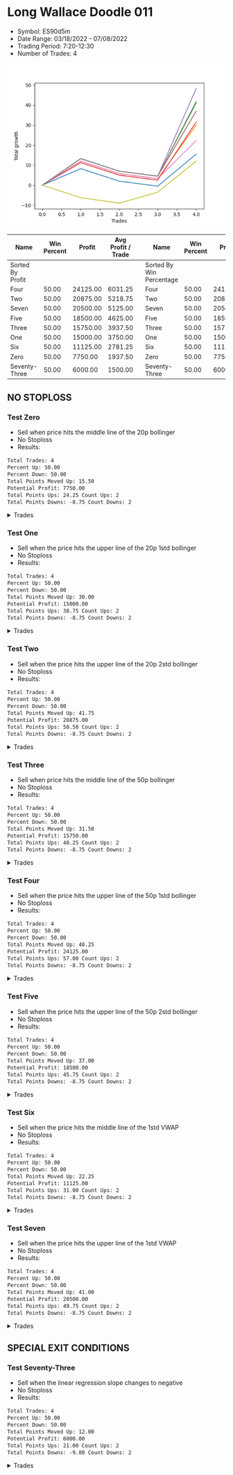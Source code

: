 # Long Wallace Doodle 011 
- Symbol: ES90d5m
- Date Range: 03/18/2022 - 07/08/2022
- Trading Period: 7:20-12:30
- Number of Trades: 4

![Plot](LongWallaceDoodle011ES90d5m.png)

| Name | Win Percent | Profit | Avg Profit / Trade |     | Name | Win Percent | Profit | Avg Profit / Trade |
| ---- | ----------- | ------ | ------------------ | --- | ---- | ----------- | ------ | ------------------ |
| Sorted By <br> Profit | | | | | Sorted By <br> Win Percentage ||||
| Four | 50.00 | 24125.00 | 6031.25 |     | Four | 50.00 | 24125.00 | 6031.25 |
| Two | 50.00 | 20875.00 | 5218.75 |     | Two | 50.00 | 20875.00 | 5218.75 |
| Seven | 50.00 | 20500.00 | 5125.00 |     | Seven | 50.00 | 20500.00 | 5125.00 |
| Five | 50.00 | 18500.00 | 4625.00 |     | Five | 50.00 | 18500.00 | 4625.00 |
| Three | 50.00 | 15750.00 | 3937.50 |     | Three | 50.00 | 15750.00 | 3937.50 |
| One | 50.00 | 15000.00 | 3750.00 |     | One | 50.00 | 15000.00 | 3750.00 |
| Six | 50.00 | 11125.00 | 2781.25 |     | Six | 50.00 | 11125.00 | 2781.25 |
| Zero | 50.00 | 7750.00 | 1937.50 |     | Zero | 50.00 | 7750.00 | 1937.50 |
| Seventy-Three | 50.00 | 6000.00 | 1500.00 |     | Seventy-Three | 50.00 | 6000.00 | 1500.00 |

## NO STOPLOSS

### Test Zero
* Sell when price hits the middle line of the 20p bollinger
* No Stoploss
* Results:
```
Total Trades: 4
Percent Up: 50.00
Percent Down: 50.00
Total Points Moved Up: 15.50
Potential Profit: 7750.00
Total Points Ups: 24.25 Count Ups: 2
Total Points Downs: -8.75 Count Downs: 2
```

<details><summary>Trades</summary>

<code>In: 2022-04-20 11:45:00		Out: 2022-04-20 12:25:05		Total Position Time: 40:05		Total Move Up: 8.25		Total to Date: 8.25</code> <br />
<code>In: 2022-04-27 12:10:00		Out: 2022-04-27 12:50:00		Total Position Time: 40:00		Total Move Up: -6.25		Total to Date: 2.00</code> <br />
<code>In: 2022-04-27 12:25:00		Out: 2022-04-27 12:50:00		Total Position Time: 25:00		Total Move Up: -2.50		Total to Date: -0.50</code> <br />
<code>In: 2022-05-13 11:15:00		Out: 2022-05-13 11:51:50		Total Position Time: 36:50		Total Move Up: 16.00		Total to Date: 15.50</code> <br />


</details>

### Test One
* Sell when the price hits the upper line of the 20p 1std bollinger
* No Stoploss
* Results:
```
Total Trades: 4
Percent Up: 50.00
Percent Down: 50.00
Total Points Moved Up: 30.00
Potential Profit: 15000.00
Total Points Ups: 38.75 Count Ups: 2
Total Points Downs: -8.75 Count Downs: 2
```

<details><summary>Trades</summary>

<code>In: 2022-04-20 11:45:00		Out: 2022-04-20 12:45:15		Total Position Time: 60:15		Total Move Up: 12.00		Total to Date: 12.00</code> <br />
<code>In: 2022-04-27 12:10:00		Out: 2022-04-27 12:50:00		Total Position Time: 40:00		Total Move Up: -6.25		Total to Date: 5.75</code> <br />
<code>In: 2022-04-27 12:25:00		Out: 2022-04-27 12:50:00		Total Position Time: 25:00		Total Move Up: -2.50		Total to Date: 3.25</code> <br />
<code>In: 2022-05-13 11:15:00		Out: 2022-05-13 12:00:35		Total Position Time: 45:35		Total Move Up: 26.75		Total to Date: 30.00</code> <br />


</details>

### Test Two
* Sell when the price hits the upper line of the 20p 2std bollinger
* No Stoploss
* Results:
```
Total Trades: 4
Percent Up: 50.00
Percent Down: 50.00
Total Points Moved Up: 41.75
Potential Profit: 20875.00
Total Points Ups: 50.50 Count Ups: 2
Total Points Downs: -8.75 Count Downs: 2
```

<details><summary>Trades</summary>

<code>In: 2022-04-20 11:45:00		Out: 2022-04-20 12:50:00		Total Position Time: 65:00		Total Move Up: 13.25		Total to Date: 13.25</code> <br />
<code>In: 2022-04-27 12:10:00		Out: 2022-04-27 12:50:00		Total Position Time: 40:00		Total Move Up: -6.25		Total to Date: 7.00</code> <br />
<code>In: 2022-04-27 12:25:00		Out: 2022-04-27 12:50:00		Total Position Time: 25:00		Total Move Up: -2.50		Total to Date: 4.50</code> <br />
<code>In: 2022-05-13 11:15:00		Out: 2022-05-13 12:14:45		Total Position Time: 59:45		Total Move Up: 37.25		Total to Date: 41.75</code> <br />


</details>

### Test Three
* Sell when price hits the middle line of the 50p bollinger
* No Stoploss
* Results:
```
Total Trades: 4
Percent Up: 50.00
Percent Down: 50.00
Total Points Moved Up: 31.50
Potential Profit: 15750.00
Total Points Ups: 40.25 Count Ups: 2
Total Points Downs: -8.75 Count Downs: 2
```

<details><summary>Trades</summary>

<code>In: 2022-04-20 11:45:00		Out: 2022-04-20 12:25:50		Total Position Time: 40:50		Total Move Up: 11.25		Total to Date: 11.25</code> <br />
<code>In: 2022-04-27 12:10:00		Out: 2022-04-27 12:50:00		Total Position Time: 40:00		Total Move Up: -6.25		Total to Date: 5.00</code> <br />
<code>In: 2022-04-27 12:25:00		Out: 2022-04-27 12:50:00		Total Position Time: 25:00		Total Move Up: -2.50		Total to Date: 2.50</code> <br />
<code>In: 2022-05-13 11:15:00		Out: 2022-05-13 12:01:10		Total Position Time: 46:10		Total Move Up: 29.00		Total to Date: 31.50</code> <br />


</details>

### Test Four
* Sell when the price hits the upper line of the 50p 1std bollinger
* No Stoploss
* Results:
```
Total Trades: 4
Percent Up: 50.00
Percent Down: 50.00
Total Points Moved Up: 48.25
Potential Profit: 24125.00
Total Points Ups: 57.00 Count Ups: 2
Total Points Downs: -8.75 Count Downs: 2
```

<details><summary>Trades</summary>

<code>In: 2022-04-20 11:45:00		Out: 2022-04-20 12:50:00		Total Position Time: 65:00		Total Move Up: 13.25		Total to Date: 13.25</code> <br />
<code>In: 2022-04-27 12:10:00		Out: 2022-04-27 12:50:00		Total Position Time: 40:00		Total Move Up: -6.25		Total to Date: 7.00</code> <br />
<code>In: 2022-04-27 12:25:00		Out: 2022-04-27 12:50:00		Total Position Time: 25:00		Total Move Up: -2.50		Total to Date: 4.50</code> <br />
<code>In: 2022-05-13 11:15:00		Out: 2022-05-13 12:29:40		Total Position Time: 74:40		Total Move Up: 43.75		Total to Date: 48.25</code> <br />


</details>

### Test Five
* Sell when the price hits the upper line of the 50p 2std bollinger
* No Stoploss
* Results:
```
Total Trades: 4
Percent Up: 50.00
Percent Down: 50.00
Total Points Moved Up: 37.00
Potential Profit: 18500.00
Total Points Ups: 45.75 Count Ups: 2
Total Points Downs: -8.75 Count Downs: 2
```

<details><summary>Trades</summary>

<code>In: 2022-04-20 11:45:00		Out: 2022-04-20 12:50:00		Total Position Time: 65:00		Total Move Up: 13.25		Total to Date: 13.25</code> <br />
<code>In: 2022-04-27 12:10:00		Out: 2022-04-27 12:50:00		Total Position Time: 40:00		Total Move Up: -6.25		Total to Date: 7.00</code> <br />
<code>In: 2022-04-27 12:25:00		Out: 2022-04-27 12:50:00		Total Position Time: 25:00		Total Move Up: -2.50		Total to Date: 4.50</code> <br />
<code>In: 2022-05-13 11:15:00		Out: 2022-05-13 12:50:00		Total Position Time: 95:00		Total Move Up: 32.50		Total to Date: 37.00</code> <br />


</details>

### Test Six
* Sell when the price hits the middle line of the 1std VWAP
* No Stoploss
* Results:
```
Total Trades: 4
Percent Up: 50.00
Percent Down: 50.00
Total Points Moved Up: 22.25
Potential Profit: 11125.00
Total Points Ups: 31.00 Count Ups: 2
Total Points Downs: -8.75 Count Downs: 2
```

<details><summary>Trades</summary>

<code>In: 2022-04-20 11:45:00		Out: 2022-04-20 12:26:10		Total Position Time: 41:10		Total Move Up: 12.00		Total to Date: 12.00</code> <br />
<code>In: 2022-04-27 12:10:00		Out: 2022-04-27 12:50:00		Total Position Time: 40:00		Total Move Up: -6.25		Total to Date: 5.75</code> <br />
<code>In: 2022-04-27 12:25:00		Out: 2022-04-27 12:50:00		Total Position Time: 25:00		Total Move Up: -2.50		Total to Date: 3.25</code> <br />
<code>In: 2022-05-13 11:15:00		Out: 2022-05-13 11:52:25		Total Position Time: 37:25		Total Move Up: 19.00		Total to Date: 22.25</code> <br />


</details>

### Test Seven
* Sell when the price hits the upper line of the 1std VWAP
* No Stoploss
* Results:
```
Total Trades: 4
Percent Up: 50.00
Percent Down: 50.00
Total Points Moved Up: 41.00
Potential Profit: 20500.00
Total Points Ups: 49.75 Count Ups: 2
Total Points Downs: -8.75 Count Downs: 2
```

<details><summary>Trades</summary>

<code>In: 2022-04-20 11:45:00		Out: 2022-04-20 12:50:00		Total Position Time: 65:00		Total Move Up: 13.25		Total to Date: 13.25</code> <br />
<code>In: 2022-04-27 12:10:00		Out: 2022-04-27 12:50:00		Total Position Time: 40:00		Total Move Up: -6.25		Total to Date: 7.00</code> <br />
<code>In: 2022-04-27 12:25:00		Out: 2022-04-27 12:50:00		Total Position Time: 25:00		Total Move Up: -2.50		Total to Date: 4.50</code> <br />
<code>In: 2022-05-13 11:15:00		Out: 2022-05-13 12:14:40		Total Position Time: 59:40		Total Move Up: 36.50		Total to Date: 41.00</code> <br />


</details>

## SPECIAL EXIT CONDITIONS 

### Test Seventy-Three
* Sell when the linear regression slope changes to negative
* No Stoploss
* Results:
```
Total Trades: 4
Percent Up: 50.00
Percent Down: 50.00
Total Points Moved Up: 12.00
Potential Profit: 6000.00
Total Points Ups: 21.00 Count Ups: 2
Total Points Downs: -9.00 Count Downs: 2
```

<details><summary>Trades</summary>

<code>In: 2022-04-20 11:45:00		Out: 2022-04-20 11:58:00		Total Position Time: 13:00		Total Move Up: -6.25		Total to Date: -6.25</code> <br />
<code>In: 2022-04-27 12:10:00		Out: 2022-04-27 12:18:00		Total Position Time: 08:00		Total Move Up: -2.75		Total to Date: -9.00</code> <br />
<code>In: 2022-04-27 12:25:00		Out: 2022-04-27 12:30:00		Total Position Time: 05:00		Total Move Up: 5.50		Total to Date: -3.50</code> <br />
<code>In: 2022-05-13 11:15:00		Out: 2022-05-13 11:32:05		Total Position Time: 17:05		Total Move Up: 15.50		Total to Date: 12.00</code> <br />


</details>